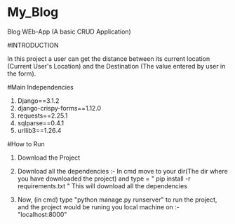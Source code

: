 # My_Blog
Blog WEb-App (A basic CRUD Application)

#INTRODUCTION

In this project a user can get the distance between its current location (Current User's Location) and the Destination (The value entered by user in the form).


#Main Independencies

1. Django==3.1.2
2. django-crispy-forms==1.12.0
3. requests==2.25.1
4. sqlparse==0.4.1
5. urllib3==1.26.4

#How to Run

1. Download the Project

2. Download all the dependencies :- In cmd move to your dir(The dir where you have downloaded the project) and type = " pip install -r requirements.txt " This will download all the dependencies

3. Now, (in cmd) type "python manage.py runserver" to run the project, and the project would be runing you local machine on :- "localhost:8000"

